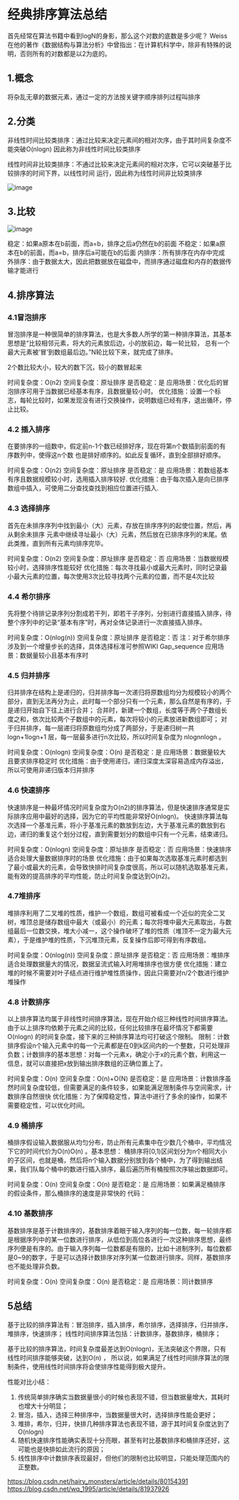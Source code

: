 # 经典排序算法总结

首先经常在算法书籍中看到logN的身影，那么这个对数的底数是多少呢？
Weiss 在他的著作《数据结构与算法分析》中曾指出：在计算机科学中，除非有特殊的说明，否则所有的对数都是以2为底的。


## 1.概念

将杂乱无章的数据元素，通过一定的方法按关键字顺序排列过程叫排序


## 2.分类
	
非线性时间比较类排序：通过比较来决定元素间的相对次序，由于其时间复杂度不能突破O(nlogn)
因此称为非线性时间比较类排序

线性时间非比较类排序：不通过比较来决定元素间的相对次序，它可以突破基于比较排序的时间下界，以线性时间
运行，因此称为线性时间非比较类排序

![image](https://github.com/williamzhang11/fastAlgorithm/blob/master/src/main/java/com/xiu/fastTech/classicsortsummary/image/sortalg.jpg)

## 3.比较

![image](https://github.com/williamzhang11/fastAlgorithm/blob/master/src/main/java/com/xiu/fastTech/classicsortsummary/image/sortcompare.jpg)

稳定：如果a原本在b前面，而a=b，排序之后a仍然在b的前面
不稳定：如果a原本在b的前面，而a=b，排序后a可能在b的后面
内排序：所有排序在内存中完成
外排序：由于数据太大，因此把数据放在磁盘中，而排序通过磁盘和内存的数据传输才能进行

## 4.排序算法

### 4.1冒泡排序

冒泡排序是一种很简单的排序算法，也是大多数人所学的第一种排序算法，其基本思想是“比较相邻元素，将大的元素放后边，小的放前边，每一轮比较，
总有一个最大元素被‘冒’到数组最后边。”N轮比较下来，就完成了排序。


2个数比较大小，较大的数下沉，较小的数冒起来

时间复杂度：O(n2)
空间复杂度：原址排序
是否稳定：是
应用场景：优化后的冒泡排序可用于当数据已经基本有序，且数据量较小时。
优化措施：设置一个标志，每轮比较时，如果发现没有进行交换操作，说明数组已经有序，退出循环，停止比较。

### 4.2 插入排序

在要排序的一组数中，假定前n-1个数已经排好序，现在将第n个数插到前面的有序数列中，使得这n个数
也是排好顺序的。如此反复循环，直到全部排好顺序。

时间复杂度：O(n2)
空间复杂度：原址排序
是否稳定：是
应用场景：若数组基本有序且数据规模较小时，选用插入排序较好.
优化措施：由于每次插入是向已排序数组中插入，可使用二分查找查找到相应位置进行插入.


### 4.3 选择排序

首先在未排序序列中找到最小（大）元素，存放在排序序列的起使位置，然后，再从剩余未排序
元素中继续寻址最小（大）元素，然后放在已排序序列的末尾。依此类推，直到所有元素均排序完毕。

时间复杂度：O(n2)
空间复杂度：原址排序
是否稳定：否
应用场景：当数据规模较小时，选择排序性能较好
优化措施：每次寻找最小或最大元素时，同时记录最小最大元素的位置，每次使用3次比较寻找两个元素的位置，而不是4次比较


### 4.4 希尔排序

先将整个待排记录序列分割成若干列，即若干子序列，分别进行直接插入排序，待整个序列中的记录“基本有序”时，再对全体记录进行一次直接插入排序。

时间复杂度：O(nlog(n))
空间复杂度：原址排序
是否稳定：否
注：对于希尔排序涉及到一个增量步长的选择，具体选择标准可参照WIKI Gap_sequence
应用场景：数据量较小且基本有序时

### 4.5 归并排序

归并排序在结构上是递归的，归并排序每一次递归将原数组均分为规模较小的两个部分，直到无法再分为止，此时每一个部分只有一个元素，那么自然是有序的，于是递归开始自下往上进行合并； 
合并时，新建一个数组，长度等于两个子数组长度之和，依次比较两个子数组中的元素，每次将较小的元素放进新数组即可； 
对于归并排序，每一层递归将原数组均分成了两部分，于是递归树一共logn+1logn+1 层，每一层最多进行n次比较，所以时间复杂度为 nlognnlogn 。

时间复杂度：O(nlogn)
空间复杂度：O(n)
是否稳定：是
应用场景：数据量较大且要求排序稳定时
优化措施：由于使用递归，递归深度太深容易造成内存溢出，所以可使用非递归版本归并排序


### 4.6 快速排序

快速排序是一种最坏情况时间复杂度为O(n2)的排序算法，但是快速排序通常是实际排序应用中最好的选择，因为它的平均性能非常好O(nlogn)。 
快速排序算法每次选择一个基准元素，将小于基准元素的数放到左边，大于基准元素的数放到右边，递归的重复这个划分过程，直到需要划分的数组中只有一个元素，结束递归。

时间复杂度：O(nlogn)
空间复杂度：原址排序
是否稳定：否
应用场景：快速排序适合处理大量数据排序时的场景
优化措施：由于如果每次选取基准元素时都选到了最小或最大的元素，会导致快排时间复杂度很高，所以可以随机选取基准元素，能有效的提高排序的平均性能，防止时间复杂度达到O(n2)。

### 4.7堆排序

堆排序利用了二叉堆的性质，维护一个数组，数组可被看成一个近似的完全二叉树，堆顶总是储存数组中最大（或最小）的元素；每次将堆中最大元素取出，与数组最后一位数交换，堆大小减一，这个操作破坏了堆的性质（堆顶不一定为最大元素），于是维护堆的性质，下沉堆顶元素，反复操作后即可得到有序数组。

时间复杂度：O(nlog(n))
空间复杂度：原址排序
是否稳定：否
应用场景：堆排序适合处理数据量大的情况，数据呈流式输入时用堆排序也很方便
优化措施：建立堆的时候不需要对叶子结点进行维护堆性质操作，因此只需要对n/2个数进行维护堆操作

### 4.8 计数排序

以上排序算法均属于非线性时间排序算法，现在开始介绍三种线性时间排序算法。由于以上排序均依赖于元素之间的比较，任何比较排序在最坏情况下都需要O(nlogn) 的时间复杂度，接下来的三种排序算法均可打破这个限制。 
限制：计数排序假设n个输入元素中的每一个元素都是在0到k区间内的一个整数，只可处理非负数；计数排序的基本思想：对每一个元素x，确定小于x的元素个数，利用这一信息，就可以直接把x放到输出排序数组的正确位置上了。

时间复杂度：O(n)
空间复杂度：O(n)+O(N)
是否稳定：是
应用场景：计数排序虽然时间复杂度较低，但需要满足的条件较多，如果能满足限制条件与空间需求，计数排序自然很快
优化措施：为了保障稳定性，算法中进行了多余的操作，如果不需要稳定性，可以优化时间。

### 4.9 桶排序

桶排序假设输入数据服从均匀分布，防止所有元素集中在少数几个桶中，平均情况下它的时间代价为O(n)O(n) 。基本思想： 桶排序将[0,1)区间划分为n个相同大小的子区间，也就是桶，然后将n个输入数据分别放到各个桶中，为了得到输出结果，我们队每个桶中的数进行插入排序，最后遍历所有桶按照次序输出数据即可。

时间复杂度：O(n)
空间复杂度：O(n)
是否稳定：是
应用场景：如果满足桶排序的假设条件，那么桶排序的速度是非常快的
代码：

### 4.10 基数排序

基数排序是基于计数排序的，基数排序着眼于输入序列的每一位数，每一轮排序都是根据序列中的某一位数进行排序，从低位到高位各进行一次这种排序思想，最终序列便是有序的。由于输入序列每一位数都是有限的，比如十进制序列，每位数都是0~9的数字，于是可以选择计数排序对序列某一位数进行排序。同样，基数排序也不能处理非负数。

时间复杂度：O(n)
空间复杂度：O(n)
是否稳定：是
应用场景：同计数排序

## 5总结

基于比较的排序算法有：冒泡排序，插入排序，希尔排序，选择排序，归并排序，堆排序，快速排序； 
线性时间排序算法包括：计数排序，基数排序，桶排序；

基于比较的排序算法，时间复杂度最差达到O(nlogn)，无法突破这个界限，只有线性时间排序能够突破，达到O(n) ，
所以说，如果满足了线性时间排序算法的限制条件，使用线性时间排序将会使排序性能得到极大提升。 


性能对比小结： 
1. 传统简单排序确实当数据量很小的时候也表现不错，但当数据量增大，其耗时也增大十分明显； 
2. 冒泡，插入，选择三种排序中，当数据量很大时，选择排序性能会更好； 
3. 堆排，希尔，归并，快排几种排序算法也表现不错，源于其时间复杂度达到了O(nlogn)
4. 随机快速排序性能确实表现十分亮眼，甚至有时比基数排序和桶排序还好，这可能也是快排如此流行的原因； 
5. 线性排序中计数排序表现最好，但他们的限制也比较明显，只能处理范围内的正整数。



https://blog.csdn.net/hairy_monsters/article/details/80154391 
https://blog.csdn.net/wq_1995/article/details/81937926





































